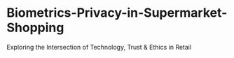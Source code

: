 # Biometrics-Privacy-in-Supermarket-Shopping
Exploring the Intersection of Technology, Trust &amp; Ethics in Retail
